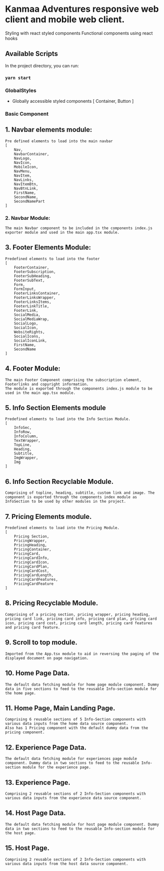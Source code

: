 # Kanmaa Adventures responsive web client and mobile web client.
Styling with react styled components
Functional components using react hooks

## Available Scripts

In the project directory, you can run:

### `yarn start`

### GlobalStyles
- Globally accessible styled components [
    Container,
    Button
]

### Basic Component
## 1. Navbar elements module:
    Pre defined elements to load into the main navbar
    [
        Nav,
        NavbarContainer,
        NavLogo,
        NavIcon,
        MobileIcon,
        NavMenu,
        NavItem,
        NavLinks,
        NavItemBtn,
        NavBtnLink,
        FirstName,
        SecondName,
        SecondNamePart
    ]

### 2. Navbar Module:
    The main Navbar component to be included in the components index.js exporter module and used in the main app.tsx module.

## 3. Footer Elements Module:
    Predefined elements to load into the footer 
    [
        FooterContainer,
        FooterSubscription,
        FooterSubHeading,
        FooterSubText,
        Form,
        FormInput,
        FooterLinksContainer,
        FooterLinksWrapper,
        FooterLinksItems,
        FooterLinkTitle,
        FooterLink,
        SocialMedia,
        SocialMediaWrap,
        SocialLogo,
        SocialIcon,
        WebsiteRights,
        SocialIcons,
        SocialIconLink,
        FirstName,
        SecondName
    ]

## 4. Footer Module:
    The main Footer Component comprising the subscription element, Footerlinks and copyright information. 
    The module is exported through the components index.js module to be used in the main app.tsx module.

## 5. Info Section Elements module
    Predefined elements to load into the Info Section Module.
    [
        InfoSec,
        InfoRow,
        InfoColumn,
        TextWrapper,
        TopLine,
        Heading,
        Subtitle,
        ImgWrapper,
        Img
    ]

## 6. Info Section Recyclable Module. 
    Comprising of topline, heading, subtitle, custom link and image. The component is exported through the components index module as InfoSection to be used by other modules in the project.

## 7. Pricing Elements module.
    Predefined elements to load into the Pricing Module.
    [
        Pricing Section,
        PricingWrapper,
        PricingHeading,
        PricingContainer,
        PricingCard,
        PricingCardInfo,
        PricingCardIcon,
        PricingCardPlan,
        PricingCardCost,
        PricingCardLength,
        PricingCardFeatures,
        PricingCardFeature
    ]

## 8. Pricing Recyclable Module.
    Comprising of a pricing section, pricing wrapper, pricing heading, pricing card link, pricing card info, pricing card plan, pricing card icon, pricing card cost, pricing card length, pricing card features and pricing card feature.

## 9. Scroll to top module.
    Imported from the App.tsx module to aid in reversing the paging of the displayed document on page navigation.

## 10. Home Page Data.
    The default data fetching module for home page module component. Dummy data in five sections to feed to the reusable Info-section module for the home page.

## 11. Home Page, Main Landing Page.
    Comprising 6 reusable sections of 5 Info-Section components with various data inputs from the home data source component. 
    Also has 1 Pricing component with the default dummy data from the pricing component. 

## 12. Experience Page Data.
    The default data fetching module for experiences page module component. Dummy data in two sections to feed to the reusable Info-section module for the experience page.

## 13. Experience Page.
    Comprising 2 reusable sections of 2 Info-Section components with various data inputs from the experience data source component.


## 14. Host Page Data.
    The default data fetching module for host page module component. Dummy data in two sections to feed to the reusable Info-section module for the host page.

## 15. Host Page.
    Comprising 2 reusable sections of 2 Info-Section components with various data inputs from the host data source component.

